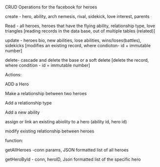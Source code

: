 CRUD Operations for the facebook for heroes

create - hero, ability, arch nemesis, rival, sidekick, love interest, parents

Read - all heroes, heroes that have the flying ability, relationship type, love triangles [reading records in the data base, out of multiple tables  (related)]

update - heroes bio, new abilities, lose abilities, wins/loses(battles), sidekicks [modifies an existing record, where condioton- id + immutable number]

delete- cascade and delete the base or a soft delete [delete the record, where condition - id = immutable number]

Actions:

ADD a Hero

Make a relationship between two heroes

Add a relationship type

Add a new ability

assign or link an existing abiolity to a hero (ability id, hero id)

modify existing relationship between heroes 

function: 

getAllHeroes -conn params, JSON formatted list of all heroes 

getHeroById - conn, heroID, Json formatted list of the specific hero
